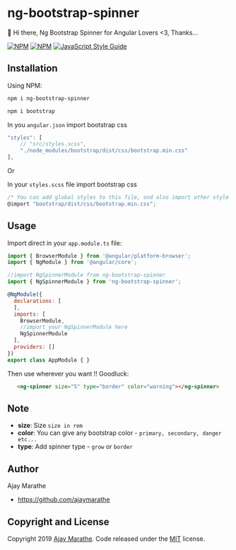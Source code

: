 # ng-bootstrap-spinner

🍺 Hi there, Ng Bootstrap Spinner for Angular Lovers <3, Thanks...

[![NPM](https://img.shields.io/npm/v/ng-bootstrap-spinner.svg)](https://www.npmjs.com/package/ng-bootstrap-spinner) [![NPM](https://img.shields.io/npm/dt/ng-bootstrap-spinner.svg)](https://www.npmjs.com/package/ng-bootstrap-spinner) 
[![JavaScript Style Guide](https://img.shields.io/badge/code_style-standard-brightgreen.svg)](https://standardjs.com)

## Installation
Using NPM:
```html
npm i ng-bootstrap-spinner

npm i bootstrap
```
In you `angular.json` import bootstrap css
```js
"styles": [
    // "src/styles.scss",
    "./node_modules/bootstrap/dist/css/bootstrap.min.css"
],
```
Or

In your `styles.scss` file import bootstrap css
```js
/* You can add global styles to this file, and also import other style files */
@import "bootstrap/dist/css/bootstrap.min.css";

```

## Usage

Import direct in your `app.module.ts` file:
```js
import { BrowserModule } from '@angular/platform-browser';
import { NgModule } from '@angular/core';

//import NgSpinnerModule from ng-bootstrap-spinner
import { NgSpinnerModule } from 'ng-bootstrap-spinner';

@NgModule({
  declarations: [
  ],
  imports: [
    BrowserModule,
    //import your NgSpinnerModule here
    NgSpinnerModule
  ],
  providers: []
})
export class AppModule { }
```

Then use wherever you want !! Goodluck:
```html
   <ng-spinner size="5" type="border" color="warning"></ng-spinner>
```

## Note

- **size**: Size `size in rem`
- **color**: You can give any bootstrap color - `primary, secondary, danger etc...`
- **type**: Add spinner type - `grow` or `border`

## Author

Ajay Marathe

+ https://github.com/ajaymarathe

## Copyright and License

Copyright 2019 [Ajay Marathe](https://github.com/ajaymarathe). Code released under the [MIT](https://github.com/ajaymarathe/ng-bootstrap-spinner/blob/master/LICENSE) license.
